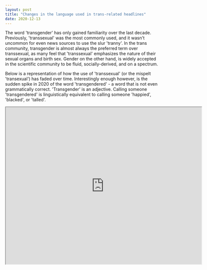 ```yaml
---
layout: post
title: "Changes in the language used in trans-related headlines"
date: 2020-12-13
---
```


The word 'transgender' has only gained familiarity over the last decade. Previously, 'transsexual' was the most commonly used, and it wasn't uncommon for even news sources to use the slur 'tranny'. In the trans community, transgender is almost always the preferred term over transsexual, as many feel that 'transsexual' emphasizes the nature of their sexual organs and birth sex. Gender on the other hand, is widely accepted in the scientific community to be fluid, socially-derived, and on a spectrum. 

Below is a representation of how the use of 'transsexual' (or the mispelt 'transexual') has faded over time. Interestingly enough however, is the sudden spike in 2020 of the word 'transgendered' - a word that is not even grammatically correct. 'Transgender' is an adjective. Calling someone 'transgendered' is linguistically equivalent to calling someone 'happied', 'blacked', or 'talled'. 

<iframe style='width: 637px; height: 511px;' src='https://voyant-tools.org/tool/Trends/?stopList=keywords-67c95fd1874d582ad4bc02296722b0da&query=transexual*&query=transsexual&query=transgendered*&query=tranny*&withDistributions=raw&bins=24&mode=document&corpus=e1e2ddf3e33bda9bba53f712707189e1'></iframe>
